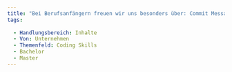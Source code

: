 ```yaml
---
title: "Bei Berufsanfängern freuen wir uns besonders über: Commit Messages geschrieben + gelesen haben/dokumentieren können"
tags:
  
  - Handlungsbereich: Inhalte
  - Von: Unternehmen
  - Themenfeld: Coding Skills
  - Bachelor
  - Master
---
```

